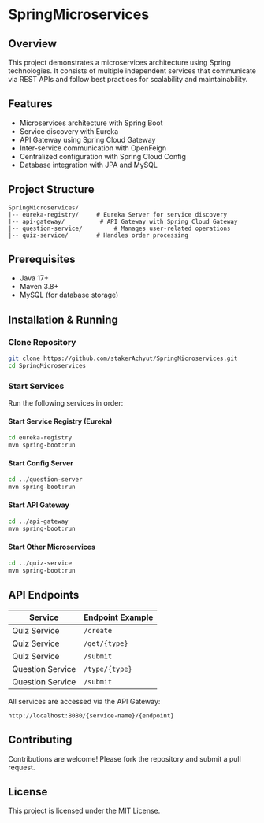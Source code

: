 # SpringMicroservices

## Overview
This project demonstrates a microservices architecture using Spring technologies. It consists of multiple independent services that communicate via REST APIs and follow best practices for scalability and maintainability.

## Features
- Microservices architecture with Spring Boot
- Service discovery with Eureka
- API Gateway using Spring Cloud Gateway
- Inter-service communication with OpenFeign
- Centralized configuration with Spring Cloud Config
- Database integration with JPA and MySQL

## Project Structure
```
SpringMicroservices/
|-- eureka-registry/     # Eureka Server for service discovery
|-- api-gateway/          # API Gateway with Spring Cloud Gateway
|-- question-service/         # Manages user-related operations
|-- quiz-service/        # Handles order processing
```

## Prerequisites
- Java 17+
- Maven 3.8+
- MySQL (for database storage)

## Installation & Running

### Clone Repository
```sh
git clone https://github.com/stakerAchyut/SpringMicroservices.git
cd SpringMicroservices
```

### Start Services
Run the following services in order:

#### Start Service Registry (Eureka)
```sh
cd eureka-registry
mvn spring-boot:run
```

#### Start Config Server
```sh
cd ../question-server
mvn spring-boot:run
```

#### Start API Gateway
```sh
cd ../api-gateway
mvn spring-boot:run
```

#### Start Other Microservices
```sh
cd ../quiz-service
mvn spring-boot:run
```

## API Endpoints
| Service         | Endpoint Example |
|----------------|-----------------|
| Quiz Service   | `/create`    |
| Quiz Service   | `/get/{type}`    |
| Quiz Service   | `/submit`    |
| Question Service  | `/type/{type}`   |
| Question Service  | `/submit`   |

All services are accessed via the API Gateway:
```
http://localhost:8080/{service-name}/{endpoint}
```

## Contributing
Contributions are welcome! Please fork the repository and submit a pull request.

## License
This project is licensed under the MIT License.

